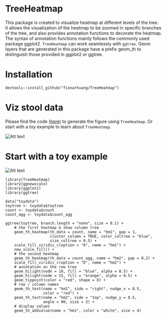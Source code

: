 # TreeHeatmap
This package is created to visualize heatmap at different levels of the tree. It allows the visualization of the heatmap to be zoomed in specific branches of the tree, and also provides annotation functions to decorate the heatmap. The syntax of annotation functions mainly follows the commonly used package ggplot2. `TreeHeatmap` can work seamlessly with `ggtree`. Geom layers that are generated in this package have a prefix geom_th to distinguish those provided in ggplot2 or ggtree.


# Installation
```
devtools::install_github("fionarhuang/TreeHeatmap")
```

# Viz stool data 

Please find the code ([here](https://github.com/fionarhuang/TreeHeatmap/blob/master/data-raw/Viz_stool.R)) to generate the figure using `TreeHeatmap`. Or start with a toy example to learn about `TreeHeatmap`.   

![Alt text](https://github.com/fionarhuang/TreeHeatmap/blob/master/vignettes/stool.png)


# Start with a toy example

![Alt text](https://github.com/fionarhuang/TreeHeatmap/blob/master/vignettes/exFig.png)
```
library(TreeHeatmap)
library(ggnewscale)
library(ggplot2)
library(ggtree)

data("toydata")
toytree <- toydata$toytree
count <- toydata$count
count_agg <- toydata$count_agg

ggtree(toytree, branch.length = "none", size = 0.1) +
    # the first heatmap & show column tree
    geom_th_heatmap(th_data = count, name = "hm1", gap = 1, 
                    cluster_column = TRUE, color_coltree = "blue",
                    size_coltree = 0.5) +
    scale_fill_viridis_c(option = "A", name = "hm1") +
    new_scale_fill() +
    # the second heatmap
    geom_th_heatmap(th_data = count_agg, name = "hm2", gap = 0.2) +
    scale_fill_viridis_c(option = "D", name = "hm2") +
    # annotation on the row tree
    geom_hilight(node = 18, fill = "blue", alpha = 0.5) +
    geom_hilight(node = 15, fill = "orange", alpha = 0.5) +
    geom_tippoint(color = "red", shape = 8) +
    # row / column names
    geom_th_text(name = "hm2", side = "right", nudge_x = 0.5,
                 color = "red") +
    geom_th_text(name = "hm2", side = "top", nudge_y = 0.5,
                 angle = 90, size = 3) +
    # display values 
    geom_th_addvalue(name = "hm1", color = "white", size = 4)


```



